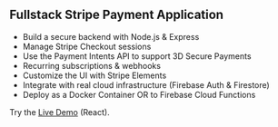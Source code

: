 ## Fullstack Stripe Payment Application

- Build a secure backend with Node.js & Express
- Manage Stripe Checkout sessions
- Use the Payment Intents API to support 3D Secure Payments
- Recurring subscriptions & webhooks
- Customize the UI with Stripe Elements
- Integrate with real cloud infrastructure (Firebase Auth & Firestore)
- Deploy as a Docker Container OR to Firebase Cloud Functions

Try the [Live Demo]() (React).
